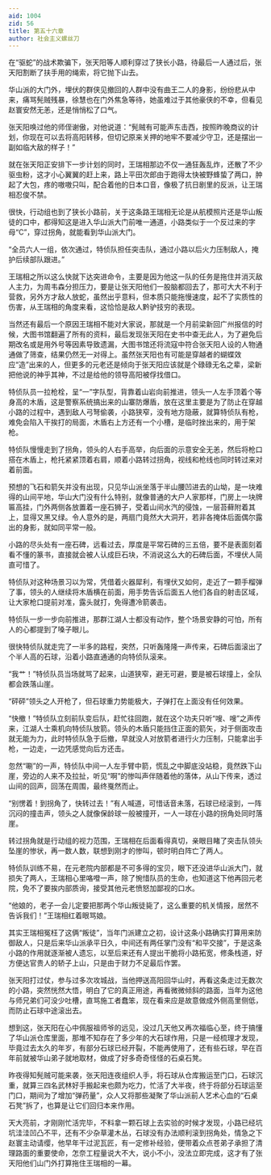 ```yaml
---
aid: 1004
zid: 56
title: 第五十六章
author: 社会主义螺丝刀
---
```


在“驱蛇”的战术欺骗下，张天阳等人顺利穿过了狭长小路，待最后一人通过后，张天阳割断了扶手用的绳索，将它抛下山去。

华山派的大门外，埋伏的群侠见撤回的人群中没有曲王二人的身影，纷纷悲从中来，痛骂髡贼残暴，徐慧也在门外焦急等待，她虽难过于其他豪侠的不幸，但看见赵寰安然无恙，还是悄悄松了口气。

张天阳唤过他的师侄谢傲，对他说道：“髡贼有可能声东击西，按照昨晚商议的计划，你现在可以去将高阳转移，但切记原来关押的地牢不要减少守卫，还是摆出一副如临大敌的样子！”

就在张天阳正安排下一步计划的同时，王瑞相那边不仅一通狂轰乱炸，还散了不少驱虫粉，这才小心翼翼的赶上来，路上平田次郎由于跑得太快被野蜂蛰了两口，肿起了大包，疼的嗷嗷只叫，配合着他的日本口音，像极了抗日剧里的反派，让王瑞相忍俊不禁。

很快，行动组也到了狭长小路前，关于这条路王瑞相无论是从航模照片还是华山叛徒的口中，都得知这是进入华山派大门前唯一通道，小路类似于一个反过来的字母“C”，穿过拐角，就能看到华山派大门。

“全员六人一组，依次通过，特侦队担任突击队，通过小路以后火力压制敌人，掩护后续部队跟进。”

王瑞相之所以这么快就下达突进命令，主要是因为他这一队的任务是拖住并消灭敌人主力，为周韦森分担压力，要是让张天阳他们一股脑都回去了，那可大大不利于营救，另外方才敌人放蛇，虽然出乎意料，但本质只能拖慢速度，起不了实质性的伤害，从王瑞相的角度来看，这恰恰是敌人黔驴技穷的表现。

当然还有最后一个原因王瑞相不能对大家说，那就是一个月前梁新回广州报信的时候，大图书馆翻遍了所有的资料，最后发现张天阳在史书中查无此人，为了避免后期改名或是用外号等因素导致遗漏，大图书馆还将流寇中符合张天阳人设的人物通通做了筛查，结果仍然无一对得上。虽然张天阳也有可能是穿越者的蝴蝶效应“造”出来的人，但更多的元老还是倾向于张天阳应该就是个碌碌无名之辈，梁新把他说的神乎其神，不过是给他的领导高阳被俘找借口。

特侦队员一拉枪栓，呈“一”字队型，背靠着山岩向前推进，领头一人左手顶着个等身高的木盾，这是警察系统搞出来的山寨防爆盾，放在这里主要是为了防止在穿越小路的过程中，遇到敌人弓弩偷袭，小路狭窄，没有地方隐蔽，就算特侦队有枪，难免会陷入干挨打的局面，木盾右上方还有一个小槽，是临时挫出来的，用于架枪。

特侦队慢慢走到了拐角，领头的人右手高举，向后面的示意安全无恙，然后将枪口搭在木盾上，枪托紧紧顶着右肩，顺着小路转过拐角，视线和枪线也同时转过来对着前面。

预想的飞石和箭矢并没有出现，只见华山派坐落于半山腰凹进去的山坳，是一块难得的山间平地，华山大门没有什么特别，就像普通的大户人家那样，门房上一块牌匾高挂，门外两侧各放置着一座石狮子，受着山间水汽的侵蚀，一层苔藓附着其上，显得又黑又绿。令人意外的是，两扇门竟然大大洞开，若非各掩体后面偶尔露出的身影，就如同平常一般。

小路的尽头处有一座石碑，远看过去，厚度是平常石碑的三五倍，要不是表面刻着看不懂的篆书，直接就会被人认成巨石块，不消说这么大的石碑后面，不埋伏人简直可惜了。

特侦队对这种场景习以为常，凭借着火器犀利，有埋伏又如何，走近了一颗手榴弹了事，领头的人继续将木盾横在前面，用手势告诉后面五人他们各自的射击区域，让大家枪口提前对准，露头就打，免得遭冷箭袭击。

特侦队一步一步向前推进，那群江湖人士都没有动作，整个场景安静的可怕，所有人的心都提到了嗓子眼儿。

很快特侦队就走完了一半多的路程，突然，只听轰隆隆一声传来，石碑后面滚出了个半人高的石球，沿着小路直通通的向特侦队滚来。

“我艹！”特侦队员当场就骂了起来，山道狭窄，避无可避，要是被石球撞上，全队都会跌落山崖。

“砰砰”领头之人开枪了，但石球重力势能极大，子弹打在上面没有任何效果。

“快撤！”特侦队立刻前队变后队，赶忙往回跑，就在这个功夫只听“嗖、嗖”之声传来，江湖人士乘机向特侦队放箭。领头的木盾只能挡住正面的箭矢，对于侧面攻击就无能为力，此时特侦队急于后撤，早就没人对放箭者进行火力压制，只能拿出手枪，一边走，一边凭感觉向后方还击。

忽然“唰”的一声，特侦队中间一人左手臂中箭，慌乱之中脚底没站稳，竟然跌下山崖，旁边的人来不及拉扯，听见“啊”的惨叫声伴随着他的落体，从山下传来，透过山间的回声，回荡在周围，最终戛然而止。

“别愣着！到拐角了，快转过去！”有人喊道，可惜话音未落，石球已经滚到，一阵沉闷的撞击声，领头之人就像保龄球一般被撞开，一人一球在小路的拐角处同时落崖。

转过拐角就是行动组的视力范围，王瑞相在后面看得真切，亲眼目睹了突击队领头坠崖的惨状，再一数人数，联想到刚才的惨叫，顿时明白阵亡了两人。

特侦队训练不易，在元老院内部都是不可多得的宝贝，眼下还没进华山派大门，就损失了两人，王瑞相心里咯噔一声，除了惋惜队员的生命，也知道这下他再回元老院，免不了要挨内部质询，接受其他元老愤怒加鄙视的口水。

“他娘的，老子一会儿定要把那两个华山叛徒毙了，这么重要的机关情报，居然不告诉我们！”王瑞相红着眼骂娘。

其实王瑞相冤枉了这俩“叛徒”，当年门派建立之初，设计这条小路确实打算用来防御敌人，只是后来华山派承平日久，中间还有两任掌门没有“和平交接”，于是这条小路的作用就逐渐被人遗忘，以至后来还有人提出干脆将小路拓宽，修条栈道，好方便达官贵人的轿子上山，只是由于财力不足最后作罢。

张天阳打过仗，参与过多次攻城战，当他押送高阳回华山时，再看这条走过无数次的小路，突然恍然大悟，明白了它的真正用途，再看微微倾斜的路面，当年为这他与师兄弟们可没少吐槽，直骂施工者蠢笨，现在看来应是故意做成外侧高里侧低，而防止石球中途滚出去。

想到这，张天阳在心中佩服祖师爷的远见，没过几天他又再次福临心至，终于搞懂了华山派仓库里面，那堆不知存在了多少年的大石球作用，只是一经梳理才发现，毕竟过去太久的年岁，有部分石球已经开裂，不能再使用了，还有些石球，早在百年前就被华山弟子就地取材，做成了好多奇奇怪怪的石桌石凳。

昨夜得知髡贼可能来袭，张天阳连夜组织人手，将石球从仓库搬运至门口，石球沉重，就算三四名武林好手搬起来也颇为吃力，忙活了大半夜，终于将部分石球运至门口，期间为了增加“弹药量”，众人又将那些凝聚了华山派前人艺术心血的“石桌石凳”拆了，也算是让它们回归本来作用。

天大亮前，才刚刚忙活完毕，不料拿一颗石球上去实验的时候才发现，小路已经坑坑洼洼凹凸不平，还有不少杂草灌木丛，石球没有办法顺利滚到拐角处，情急之下赵寰主动请缨，他早年干过泥瓦匠，有一定修补经验，便带着众点苍弟子承担了清理路面的重要使命，怎奈工程量说大不大，说小不小，没法立即完成，这才有了张天阳他们山门外打算拖住王瑞相的一幕。
